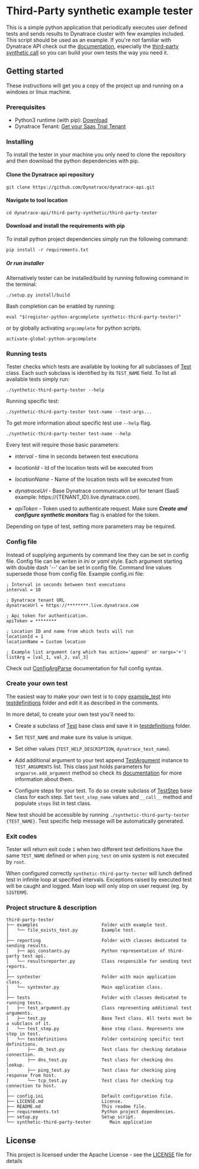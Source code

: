 # Third-Party synthetic example tester

This is a simple python application that periodically executes user defined tests
and sends results to Dynatrace cluster with few examples included.
This script should be used as an example.
If you're not familiar with Dynatrace API check out the
[documentation](https://www.dynatrace.com/support/help/dynatrace-api/ "Dynatrace API"),
especially the
[third-party synthetic call](https://www.dynatrace.com/support/help/dynatrace-api/environment/synthetic-api/external-synthetic-api/)
so you can build your own tests the way you need it.

## Getting started
These instructions will get you a copy of the project up and running on a windows or linux machine.

### Prerequisites
* Python3 runtime (with pip): [Download](https://www.python.org/downloads/)
* Dynatrace Tenant: [Get your Saas Trial Tenant](https://www.dynatrace.com/trial/)

### Installing
To install the tester in your machine you only need to clone the repository
and then download the python dependencies with pip.

#### Clone the Dynatrace api repository

    git clone https://github.com/Dynatrace/dynatrace-api.git

#### Navigate to tool location

    cd dynatrace-api/third-party-synthetic/third-party-tester

#### Download and install the requirements with pip
To install python project dependencies simply run the following command:

    pip install -r requirements.txt

##### Or run installer
Alternatively tester can be installed/build by running following command in the terminal:

    ./setup.py install/build

Bash completion can be enabled by running:

    eval "$(register-python-argcomplete synthetic-third-party-tester)"

or by globally activating `argcomplete` for python scripts.

    activate-global-python-argcomplete


### Running tests
Tester checks which tests are available by looking for all subclasses of
[Test](tests/test.py) class. Each such subclass is identified by its `TEST_NAME` field.
To list all available tests simply run:

    ./synthetic-third-party-tester --help

Running specific test:

    ./synthetic-third-party-tester test-name --test-args...

To get more information about specific test use `--help` flag.

    ./synthetic-third-party-tester test-name --help

Every test will require those basic parameters:

* _interval_ - time in seconds between test executions

* _locationId_ - Id of the location tests will be executed from

* _locationName_ - Name of the location tests will be executed from

* _dynatraceUrl_ - Base Dynatrace communication url for tenant
(SaaS example: https://{TENANT_ID}.live.dynatrace.com).

* _apiToken_ - Token used to authenticate request. Make sure ***Create and configure
synthetic monitors*** flag is enabled for the token.

Depending on type of test, setting more parameters may be required.


### Config file
Instead of supplying arguments by command line they can be set in config file.
Config file can be writen in _ini_ or _yaml_ style.
Each argument starting with double dash '--' can be set in config file.
Command line values supersede those from config file. Example config.ini file:

```
; Interval in seconds between test executions
interval = 10

; Dynatrace tenant URL
dynatraceUrl = https://********.live.dynatrace.com

; Api token for authentication.
apiToken = ********

; Location ID and name from which tests will run
locationId = 1
locationName = Custom location

; Example list argument (arg which has action='append' or nargs='+')
listArg = [val_1, val_2, val_3]
```

Check out [ConfigArgParse](https://pypi.org/project/ConfigArgParse/) documentation for
full config syntax.

### Create your own test
The easiest way to make your own test is to copy [example_test](examples/file_exists_test.py)
into [testdefinitions](tests/testdefinitions) folder and edit it as described in the comments.

In more detail, to create your own test you'll need to:

 * Create a subclass of [Test](tests/test.py) base class and save it in
 [testdefinitions](tests/testdefinitions) folder.

 * Set `TEST_NAME` and make sure its value is unique.

 * Set other values (`TEST_HELP_DESCRIPTION`, `dynatrace_test_name`).

 * Add additional argument to your test append [TestArgument](tests/test_argument.py)
 instance to `TEST_ARGUMENTS` list. This class just holds parameters for `argparse.add_argument`
 method so check its [documentation](https://docs.python.org/3/library/argparse.html#the-add-argument-method)
 for more information about them.

 * Configure steps for your test. To do so create subclass of [TestStep](tests/test_step.py)
 base class for each step. Set `test_step_name` values and `__call__` method
 and populate `steps` list in test class.

New test should be accessible by running `./synthetic-third-party-tester {TEST_NAME}`.
Test specific help message will be automatically generated.

### Exit codes
Tester will return exit code `1` when two different test definitions have the same `TEST_NAME`
defined or when `ping_test` on unix system is not executed by `root`.

When configured correctly `synthetic-third-party-tester` will lunch defined test in infinite loop
at specified intervals. Exceptions raised by executed test will be caught and logged.
Main loop will only stop on user request (eg. by `SIGTERM`).

### Project structure & description

```
third-party-tester
├── examples                        Folder with example test.
│   └── file_exists_test.py         Example test.
│
├── reporting                       Folder with classes dedicated to sending results.
│   ├── api_constants.py            Python representation of third-party test api.
│   └── resultsreporter.py          Class responsible for sending test reports.
│
├── syntester                       Folder with main application class.
│   └── syntester.py                Main application class.
│
├── tests                           Folder with classes dedicated to running tests.
│   ├── test_argument.py            Class representing additional test arguments.
│   ├── test.py                     Base Test class. All tests must be a subclass of it.
│   └── test_step.py                Base step class. Represents one step in test.
│   └── testdefinitions             Folder containing specific test definitions.
│       ├── db_test.py              Test class for checking database connection.
│       ├── dns_test.py             Test class for checking dns lookup.
│       ├── ping_test.py            Test class for checking ping response from host.
│       └── tcp_test.py             Test class for checking tcp connection to host.
│
├── config.ini                      Default configuration file.
├── LICENSE.md                      License.
├── README.md                       This readme file.
├── requirements.txt                Python project dependencies.
├── setup.py                        Setup script.
└── synthetic-third-party-tester       Main application
```

## License
This project is licensed under the Apache License - see the [LICENSE](LICENSE.md) file for details
